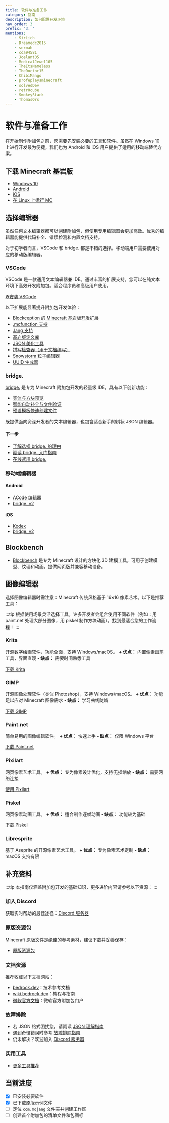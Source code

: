 ```yaml
---
title: 软件与准备工作
category: 指南
description: 如何配置开发环境
nav_order: 3
prefix: '3. '
mentions:
    - SirLich
    - Dreamedc2015
    - sermah
    - cda94581
    - Joelant05
    - MedicalJewel105
    - TheItsNameless
    - TheDoctor15
    - ChibiMango
    - profeplaysminecraft
    - solvedDev
    - retr0cube
    - SmokeyStack
    - ThomasOrs
---
```


# 软件与准备工作

<!--@include: @/wiki/bedrock-wiki-mirror.md-->

在开始制作附加包之前，您需要先安装必要的工具和软件。虽然在 Windows 10 上进行开发最为便捷，我们也为 Android 和 iOS 用户提供了适用的移动端替代方案。

## 下载 Minecraft 基岩版

-   [Windows 10](https://www.microsoft.com/en-us/p/minecraft-for-windows-10/9nblggh2jhxj?activetab=pivot:overviewtab)
-   [Android](https://play.google.com/store/apps/details?id=com.mojang.minecraftpe&hl=en)
-   [iOS](https://apps.apple.com/us/app/minecraft/id479516143)
-   [在 Linux 上运行 MC](https://discord.gg/VJTZ3KaTx6)

## 选择编辑器

虽然任何文本编辑器都可以创建附加包，但使用专用编辑器会更加高效。优秀的编辑器能提供代码补全、错误检测和内置文档支持。

对于初学者而言，VSCode 和 bridge. 都是不错的选择。移动端用户需要使用对应的移动版编辑器。

### VSCode

VSCode 是一款通用文本编辑器兼 IDE。通过丰富的扩展支持，您可以在纯文本环境下高效开发附加包。适合程序员和高级用户使用。

[⚙️安装 VSCode](https://code.visualstudio.com/)

<Spoiler title="配置 VSCode">

以下扩展能显著提升附加包开发体验：

-   [Blockception 的 Minecraft 基岩版开发扩展](https://marketplace.visualstudio.com/items?itemName=BlockceptionLtd.blockceptionvscodeminecraftbedrockdevelopmentextension)
-   [.mcfunction 支持](https://marketplace.visualstudio.com/items?itemName=arcensoth.language-mcfunction)
-   [.lang 支持](https://marketplace.visualstudio.com/items?itemName=zz5840.minecraft-lang-colorizer)
-   [基岩版定义库](https://marketplace.visualstudio.com/items?itemName=destruc7i0n.vscode-bedrock-definitions)
-   [JSON 美化工具](https://marketplace.visualstudio.com/items?itemName=mohsen1.prettify-json)
-   [拼写检查器（用于文档编写）](https://marketplace.visualstudio.com/items?itemName=streetsidesoftware.code-spell-checker)
-   [Snowstorm 粒子编辑器](https://marketplace.visualstudio.com/items?itemName=JannisX11.snowstorm)
-   [UUID 生成器](https://marketplace.visualstudio.com/items?itemName=netcorext.uuid-generator)

</Spoiler>

### bridge.

[bridge.](https://bridge-core.app/) 是专为 Minecraft 附加包开发的轻量级 IDE，具有以下创新功能：
- [实体与方块预览](https://bridge-core.app/guide/features/index.html#file-previews)
- [智能自动补全与文件验证](https://bridge-core.app/guide/features/index.html#auto-completions-and-validation)
- [预设模板快速创建文件](https://bridge-core.app/guide/features/index.html#advanced-file-creation)

既提供面向资深开发者的文本编辑器，也包含适合新手的树状 JSON 编辑器。

#### 下一步
- [了解选择 bridge. 的理由](https://bridge-core.app/guide/why-bridge)
- [阅读 bridge. 入门指南](https://bridge-core.app/guide/index)
- [在线试用 bridge.](https://editor.bridge-core.app/)

### 移动端编辑器

#### Android
-  [ACode 编辑器](https://play.google.com/store/apps/details?id=com.foxdebug.acodefree)
-  [bridge. v2](https://bridge-core.app/)

#### iOS
-  [Kodex](https://apps.apple.com/us/app/kodex/id1038574481)
-  [bridge. v2](https://bridge-core.app/)

## Blockbench

-   [Blockbench](https://blockbench.net/) 是专为 Minecraft 设计的方块化 3D 建模工具，可用于创建模型、纹理和动画。提供网页版并兼容移动设备。

## 图像编辑器

选择图像编辑器时需注意：Minecraft 传统风格基于 16x16 像素艺术。以下是推荐工具：

:::tip
根据使用场景灵活选择工具。许多开发者会组合使用不同软件（例如：用 paint.net 处理大部分图像，用 piskel 制作方块动画）。找到最适合您的工作流程！
:::

### Krita
开源数字绘画软件，功能全面，支持 Windows/macOS。
**+ 优点：** 内置像素画笔工具，界面直观
**- 缺点：** 需要时间熟悉工具

[下载 Krita](https://krita.org/en/)

### GIMP
开源图像处理软件（类似 Photoshop），支持 Windows/macOS。
**+ 优点：** 功能足以应对 Minecraft 图像需求
**- 缺点：** 学习曲线陡峭

[下载 GIMP](https://www.gimp.org/)

### Paint.net
简单易用的图像编辑软件。
**+ 优点：** 快速上手
**- 缺点：** 仅限 Windows 平台

[下载 Paint.net](https://www.getpaint.net)

### Pixilart
网页像素艺术工具。
**+ 优点：** 专为像素设计优化，支持无损缩放
**- 缺点：** 需要网络连接

[使用 Pixilart](https://www.pixilart.com/)

### Piskel
网页像素动画工具。
**+ 优点：** 适合制作逐帧动画
**- 缺点：** 功能较为基础

[下载 Piskel](https://www.piskelapp.com/)

### Libresprite

基于 Aseprite 的开源像素艺术工具。
**+ 优点：** 专为像素艺术定制
**- 缺点：** macOS 支持有限

## 补充资料

:::tip
本指南仅涵盖附加包开发的基础知识，更多进阶内容请参考以下资源：
:::

### 加入 Discord

获取实时帮助的最佳途径：[Discord 服务器](/discord)

### 原版资源包

Minecraft 原版文件是绝佳的参考素材，建议下载并妥善保存：

-   [原版资源包](https://github.com/Mojang/bedrock-samples/releases)

### 文档资源

推荐收藏以下文档网站：

-   [bedrock.dev](https://bedrock.dev/)：技术参考文档
-   [wiki.bedrock.dev](https://wiki.bedrock.dev/)：教程与指南
-   [微软官方文档](https://docs.microsoft.com/en-us/minecraft/creator/)：微软官方附加包门户

### 故障排除

-   若 JSON 格式困扰您，请阅读 [JSON 理解指南](/wiki/guide/understanding-json)
-   遇到奇怪错误时参考 [故障排除指南](/wiki/guide/troubleshooting)
-   仍未解决？欢迎加入 [Discord 服务器](/discord)

### 实用工具

-   [更多工具推荐](/wiki/meta/useful-links)

## 当前进度

<Checklist>

-   [x] 已安装必要软件
-   [x] 已下载原版示例文件
-   [ ] 定位 `com.mojang` 文件夹并创建工作区
-   [ ] 创建首个附加包的清单文件和包图标

</Checklist>
